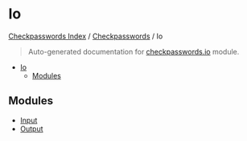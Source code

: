 # Io

[Checkpasswords Index](../../README.md#checkpasswords-index) / [Checkpasswords](../index.md#checkpasswords) / Io

> Auto-generated documentation for [checkpasswords.io](../../../../checkpasswords/io/__init__.py) module.

- [Io](#io)
  - [Modules](#modules)

## Modules

- [Input](./input.md)
- [Output](./output.md)